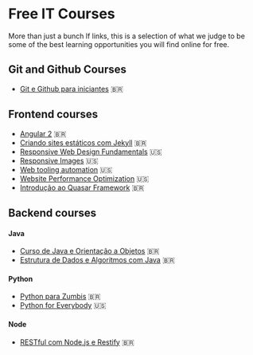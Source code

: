 # Free IT Courses
More than just a bunch lf links, this is a selection of what we judge to be some of the best learning opportunities you will find online for free.

## Git and Github Courses
- [Git e Github para iniciantes](https://www.udemy.com/git-e-github-para-iniciantes/) :brazil:

## Frontend courses
- [Angular 2](https://loiane.training/course/angular-2/) :brazil:
- [Criando sites estáticos com Jekyll](https://www.udemy.com/criando-sites-estaticos-com-jekyll/) :brazil:
- [Responsive Web Design Fundamentals](https://www.udacity.com/course/responsive-web-design-fundamentals--ud893) :us:
- [Responsive Images](https://www.udacity.com/course/responsive-images--ud882) :us:
- [Web tooling automation](https://www.udacity.com/course/web-tooling-automation--ud892) :us:
- [Website Performance Optimization](https://www.udacity.com/course/website-performance-optimization--ud884) :us:
- [Introdução ao Quasar Framework](https://codecasts.com.br/series/introducao-quasar) :brazil:


## Backend courses

#### Java
- [Curso de Java e Orientação a Objetos](https://loiane.training/course/java-basico/) :brazil:
- [Estrutura de Dados e Algoritmos com Java](https://loiane.training/course/estrutura-de-dados-e-algoritmos-com-java/) :brazil:

#### Python
- [Python para Zumbis](https://www.pycursos.com/python-para-zumbis/) :brazil:
- [Python for Everybody](https://py4e.com) :us:

#### Node
- [RESTful com Node.js e Restify](https://codecasts.com.br/series/restful-com-nodejs-e-restify) :brazil:
